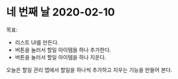 # 네 번째 날 2020-02-10

목표:
- 리스트 UI를 만든다.
- 버튼을 눌러서 할일 아이템을 하나 추가한다.
- 버튼을 눌러서 할일 아이템을 하나 지운다.

오늘은 할일 관리 앱에서 할일을 하나씩 추가하고 지우는 기능을 만들어 본다.
